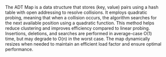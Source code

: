 The ADT Map is a data structure that stores (key, value) pairs using a hash table with open addressing to resolve collisions. It employs quadratic probing, meaning that when a collision occurs, the algorithm searches for the next available position using a quadratic function. This method helps reduce clustering and improves efficiency compared to linear probing. Insertions, deletions, and searches are performed in average-case O(1) time, but may degrade to O(n) in the worst case. The map dynamically resizes when needed to maintain an efficient load factor and ensure optimal performance.
